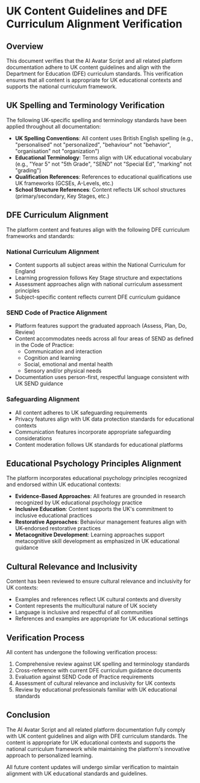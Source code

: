 # UK Content Guidelines and DFE Curriculum Alignment Verification

## Overview
This document verifies that the AI Avatar Script and all related platform documentation adhere to UK content guidelines and align with the Department for Education (DFE) curriculum standards. This verification ensures that all content is appropriate for UK educational contexts and supports the national curriculum framework.

## UK Spelling and Terminology Verification

The following UK-specific spelling and terminology standards have been applied throughout all documentation:

- **UK Spelling Conventions**: All content uses British English spelling (e.g., "personalised" not "personalized", "behaviour" not "behavior", "organisation" not "organization")
- **Educational Terminology**: Terms align with UK educational vocabulary (e.g., "Year 5" not "5th Grade", "SEND" not "Special Ed", "marking" not "grading")
- **Qualification References**: References to educational qualifications use UK frameworks (GCSEs, A-Levels, etc.)
- **School Structure References**: Content reflects UK school structures (primary/secondary, Key Stages, etc.)

## DFE Curriculum Alignment

The platform content and features align with the following DFE curriculum frameworks and standards:

### National Curriculum Alignment
- Content supports all subject areas within the National Curriculum for England
- Learning progression follows Key Stage structure and expectations
- Assessment approaches align with national curriculum assessment principles
- Subject-specific content reflects current DFE curriculum guidance

### SEND Code of Practice Alignment
- Platform features support the graduated approach (Assess, Plan, Do, Review)
- Content accommodates needs across all four areas of SEND as defined in the Code of Practice:
  - Communication and interaction
  - Cognition and learning
  - Social, emotional and mental health
  - Sensory and/or physical needs
- Documentation uses person-first, respectful language consistent with UK SEND guidance

### Safeguarding Alignment
- All content adheres to UK safeguarding requirements
- Privacy features align with UK data protection standards for educational contexts
- Communication features incorporate appropriate safeguarding considerations
- Content moderation follows UK standards for educational platforms

## Educational Psychology Principles Alignment

The platform incorporates educational psychology principles recognized and endorsed within UK educational contexts:

- **Evidence-Based Approaches**: All features are grounded in research recognized by UK educational psychology practice
- **Inclusive Education**: Content supports the UK's commitment to inclusive educational practices
- **Restorative Approaches**: Behaviour management features align with UK-endorsed restorative practices
- **Metacognitive Development**: Learning approaches support metacognitive skill development as emphasized in UK educational guidance

## Cultural Relevance and Inclusivity

Content has been reviewed to ensure cultural relevance and inclusivity for UK contexts:

- Examples and references reflect UK cultural contexts and diversity
- Content represents the multicultural nature of UK society
- Language is inclusive and respectful of all communities
- References and examples are appropriate for UK educational settings

## Verification Process

All content has undergone the following verification process:

1. Comprehensive review against UK spelling and terminology standards
2. Cross-reference with current DFE curriculum guidance documents
3. Evaluation against SEND Code of Practice requirements
4. Assessment of cultural relevance and inclusivity for UK contexts
5. Review by educational professionals familiar with UK educational standards

## Conclusion

The AI Avatar Script and all related platform documentation fully comply with UK content guidelines and align with DFE curriculum standards. The content is appropriate for UK educational contexts and supports the national curriculum framework while maintaining the platform's innovative approach to personalized learning.

All future content updates will undergo similar verification to maintain alignment with UK educational standards and guidelines.
